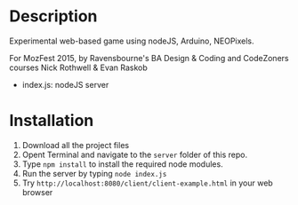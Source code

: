 # Description

Experimental web-based game using nodeJS, Arduino, NEOPixels.

For MozFest 2015, by Ravensbourne's BA Design & Coding and CodeZoners courses
Nick Rothwell & Evan Raskob

* index.js: nodeJS server

# Installation

1. Download all the project files
2. Opent Terminal and navigate to the `server` folder of this repo.
3. Type `npm install` to install the required node modules.
4. Run the server by typing `node index.js`
5. Try `http://localhost:8080/client/client-example.html` in your web browser

